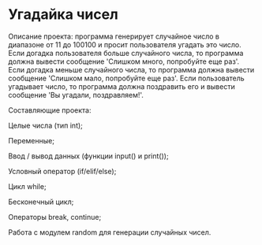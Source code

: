 # Угадайка чисел

Описание проекта: программа генерирует случайное число в диапазоне от 11 до 100100 и просит пользователя угадать это число. Если догадка пользователя больше случайного числа, то программа должна вывести сообщение 'Слишком много, попробуйте еще раз'. Если догадка меньше случайного числа, то программа должна вывести сообщение 'Слишком мало, попробуйте еще раз'. Если пользователь угадывает число, то программа должна поздравить его и вывести сообщение 'Вы угадали, поздравляем!'.

Составляющие проекта:

Целые числа (тип int);

Переменные;

Ввод / вывод данных (функции input() и print());

Условный оператор (if/elif/else);

Цикл while;

Бесконечный цикл;

Операторы break, continue;

Работа с модулем random для генерации случайных чисел.
